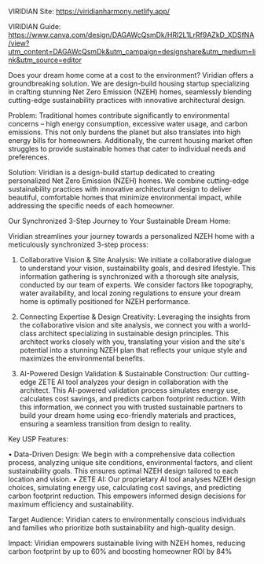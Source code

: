 VIRIDIAN Site: https://viridianharmony.netlify.app/

VIRIDIAN Guide: https://www.canva.com/design/DAGAWcQsmDk/HRl2L1LrRf9AZkD_XDSfNA/view?utm_content=DAGAWcQsmDk&utm_campaign=designshare&utm_medium=link&utm_source=editor


Does your dream home come at a cost to the environment? Viridian offers a groundbreaking solution. We are design-build housing startup specializing in crafting stunning Net Zero Emission (NZEH) homes, seamlessly blending cutting-edge sustainability practices with innovative architectural design.

Problem: Traditional homes contribute significantly to environmental concerns – high energy consumption, excessive water usage, and carbon emissions. This not only burdens the planet but also translates into high energy bills for homeowners. Additionally, the current housing market often struggles to provide sustainable homes that cater to individual needs and preferences.

Solution: Viridian is a design-build startup dedicated to creating personalized Net Zero Emission (NZEH) homes. We combine cutting-edge sustainability practices with innovative architectural design to deliver beautiful, comfortable homes that minimize environmental impact, while addressing the specific needs of each homeowner.

Our Synchronized 3-Step Journey to Your Sustainable Dream Home:

Viridian streamlines your journey towards a personalized NZEH home with a meticulously synchronized 3-step process:

1.	Collaborative Vision & Site Analysis: We initiate a collaborative dialogue to understand your vision, sustainability goals, and desired lifestyle. This information gathering is synchronized with a thorough site analysis, conducted by our team of experts. We consider factors like topography, water availability, and local zoning regulations to ensure your dream home is optimally positioned for NZEH performance.

2.	Connecting Expertise & Design Creativity: Leveraging the insights from the collaborative vision and site analysis, we connect you with a world-class architect specializing in sustainable design principles. This architect works closely with you, translating your vision and the site's potential into a stunning NZEH plan that reflects your unique style and maximizes the environmental benefits.

3.	AI-Powered Design Validation & Sustainable Construction: Our cutting-edge ZETE AI tool analyzes your design in collaboration with the architect. This AI-powered validation process simulates energy use, calculates cost savings, and predicts carbon footprint reduction. With this information, we connect you with trusted sustainable partners to build your dream home using eco-friendly materials and practices, ensuring a seamless transition from design to reality.

Key USP Features:

•	Data-Driven Design: We begin with a comprehensive data collection process, analyzing unique site conditions, environmental factors, and client sustainability goals. This ensures optimal NZEH design tailored to each location and vision.
•	ZETE AI: Our proprietary AI tool analyses NZEH design choices, simulating energy use, calculating cost savings, and predicting carbon footprint reduction. This empowers informed design decisions for maximum efficiency and sustainability.

Target Audience: Viridian caters to environmentally conscious individuals and families who prioritize both sustainability and high-quality design.

Impact: Viridian empowers sustainable living with NZEH homes, reducing carbon footprint by up to 60% and boosting homeowner ROI by 84%
